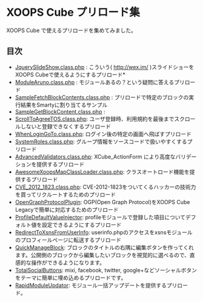 # XOOPS Cube プリロード集

XOOPS Cube で使えるプリロードを集めてみました。

## 目次

* [JquerySlideShow.class.php](https://raw.github.com/suin/xoopscube-preloads/master/JquerySlideShow/JquerySlideShow.class.php) : こういう( http://wex.im/ )スライドショーをXOOPS Cubeで使えるようにするプリロード* 
* [ModuleAruno.class.php](https://raw.github.com/suin/xoopscube-preloads/master/ModuleAruno/ModuleAruno.class.php) : モジュールあるの？という疑問に答えるプリロード
* [SampleFetchBlockContents.class.php](https://raw.github.com/suin/xoopscube-preloads/master/SampleFetchBlockContents/SampleFetchBlockContents.class.php) : プリロードで特定のブロックの実行結果をSmartyに割り当てるサンプル
* [SampleGetBlockContent.class.php](https://raw.github.com/suin/xoopscube-preloads/master/SampleGetBlockContent/SampleGetBlockContent.class.php) :
* [ScrollToAgreeTOS.class.php](https://raw.github.com/suin/xoopscube-preloads/master/ScrollToAgreeTOS/ScrollToAgreeTOS.class.php): ユーザ登録時、利用規約を最後までスクロールしないと登録できなくするプリロード 
* [WhenLoginGoTo.class.php](https://raw.github.com/suin/xoopscube-preloads/master/WhenLoginGoTo/WhenLoginGoTo.class.php): ログイン後の特定の画面へ飛ばすプリロード 
* [SystemRoles.class.php](https://raw.github.com/suin/xoopscube-preloads/master/SystemRoles/SystemRoles.class.php): グループ情報をソースコードで扱いやすくするプリロード
* [AdvancedValidators.class.php](https://raw.github.com/suin/xoopscube-preloads/master/AdvancedValidators/AdvancedValidators.class.php): XCube_ActionForm により高度なバリデーションを提供するプリロード
* [AwesomeXoopsMapClassLoader.class.php](https://raw.github.com/suin/xoopscube-preloads/master/AwesomeXoopsMapClassLoader/AwesomeXoopsMapClassLoader.class.php): クラスオートロード機能を提供するプリロード
* [CVE_2012_1823.class.php](https://raw.github.com/suin/xoopscube-preloads/master/CVE_2012_1823/CVE_2012_1823.class.php): CVE-2012-1823をついてくるハッカーの技術力を買ってリクルートするためのプリロード
* [OpenGraphProtocolPlugin](https://github.com/suin/xoopscube-preloads/tree/master/OpenGraphProtocolPlugin): OGP(Open Graph Protocol)をXOOPS Cube Legacyで簡単に対応するためのプリロード
* [ProfileDefaultValueInjector](https://github.com/suin/xoopscube-preloads/tree/master/ProfileDefaultValueInjector): profileモジュールで登録した項目についてデフォルト値を設定できるようにするプリロード
* [RedirectToXsnsFromUserInfo](https://github.com/suin/xoopscube-preloads/tree/master/RedirectToXsnsFromUserInfo): userinfo.phpのアクセスをxsnsモジュールのプロフィールページに転送するプリロード
* [QuickManageBlock](https://github.com/suin/xoopscube-preloads/tree/master/QuickManageBlock): ブロックのタイトルの右隅に編集ボタンを作ってくれます。公開側のブロックから編集したいブロックを視覚的に選べるので、直感的な操作ができるようになります。
* [TotalSocialButtons](https://github.com/suin/xoopscube-preloads/tree/master/TotalSocialButtons): mixi, facebook, twitter, google+などソーシャルボタンをテーマに簡単に埋め込めるプリロードです。
* [RapidModuleUpdator](https://github.com/suin/xoopscube-preloads/tree/master/RapidModuleUpdator): モジュール一括アップデートを提供するプリロード。